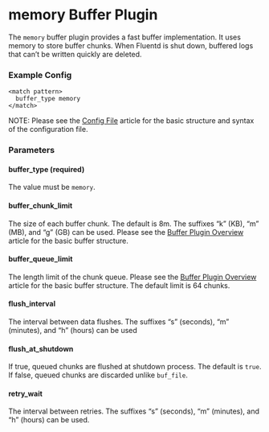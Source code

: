 # memory Buffer Plugin

The `memory` buffer plugin provides a fast buffer implementation. It uses memory to store buffer chunks. When Fluentd is shut down, buffered logs that can’t be written quickly are deleted.

### Example Config

    
    <match pattern>
      buffer_type memory
    </match>

NOTE: Please see the <a href="config-file">Config File</a> article for the basic structure and syntax of the configuration file.

### Parameters

#### buffer_type (required)
The value must be `memory`.

#### buffer_chunk_limit
The size of each buffer chunk. The default is 8m. The suffixes “k” (KB), “m” (MB), and “g” (GB) can be used. Please see the [Buffer Plugin Overview](buffer-plugin-overview) article for the basic buffer structure. 

#### buffer_queue_limit
The length limit of the chunk queue. Please see the [Buffer Plugin Overview](buffer-plugin-overview) article for the basic buffer structure. The default limit is 64 chunks.

#### flush_interval
The interval between data flushes. The suffixes “s” (seconds), “m” (minutes), and “h” (hours) can be used

#### flush_at_shutdown
If true, queued chunks are flushed at shutdown process. The default is `true`.
If false, queued chunks are discarded unlike `buf_file`.

#### retry_wait
The interval between retries. The suffixes “s” (seconds), “m” (minutes), and “h” (hours) can be used.
